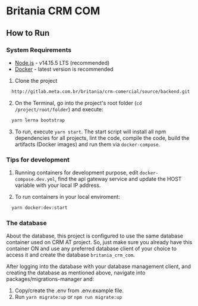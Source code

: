 # Britania CRM COM
## How to Run

### System Requirements
- [Node.js](https://nodejs.org/en/) - v14.15.5 LTS (recommended)
- [Docker](https://www.docker.com/products/docker-desktop) - latest version is recommended

1. Clone the project
  ```bash
    http://gitlab.meta.com.br/britania/crm-comercial/source/backend.git
  ```

2. On the Terminal, go into the project's root folder (`cd /project/root/folder`) and execute:
```bash
  yarn lerna bootstrap
```

3. To run, execute `yarn start`. The start script will install all npm dependencies for all projects, lint the code, compile the code, build the artifacts (Docker images) and run them via `docker-compose`.

### Tips for development

1. Running containers for development purpose, edit `docker-compose.dev.yml`, find the api gateway service and update the HOST variable with your local IP address.

2. To run containers in your local enviroment:
```bash
  yarn docker:dev:start
```

### The database

About the database, this project is configured to use the same database container used on CRM AT project. So, just make sure you already have this container ON and use any preferred database client of your choice to access it and create the database `britania_crm_com`.

After logging into the database with your database management client, and creating the database as mentioned above, navigate into packages/migrations-manager and:

1. Copy/create the .env from .env.example file.
2. Run `yarn migrate:up` or `npm run migrate:up`
